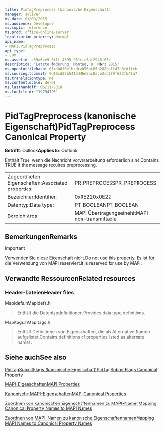 ```yaml
---
title: PidTagPreprocess (kanonische Eigenschaft)
manager: soliver
ms.date: 03/09/2015
ms.audience: Developer
ms.topic: reference
ms.prod: office-online-server
localization_priority: Normal
api_name:
- MAPI.PidTagPreprocess
api_type:
- COM
ms.assetid: c59a6ce9-6b1f-4395-961e-c3af2945f05e
description: 'Letzte �nderung: Montag, 9. M�rz 2015'
ms.openlocfilehash: 61cdb8f0e1bcdcab56bc85a288baff47c8fd1fcb
ms.sourcegitcommit: 9d60cd82b5413446e5bc8ace2cd689f683fb41a7
ms.translationtype: MT
ms.contentlocale: de-DE
ms.lasthandoff: 06/11/2018
ms.locfileid: "19794795"
---
```

# <a name="pidtagpreprocess-canonical-property"></a><span data-ttu-id="13e3e-103">PidTagPreprocess (kanonische Eigenschaft)</span><span class="sxs-lookup"><span data-stu-id="13e3e-103">PidTagPreprocess Canonical Property</span></span>

  
  
<span data-ttu-id="13e3e-104">**Betrifft**: Outlook</span><span class="sxs-lookup"><span data-stu-id="13e3e-104">**Applies to**: Outlook</span></span> 
  
<span data-ttu-id="13e3e-105">Enthält True, wenn die Nachricht vorverarbeitung erforderlich sind.</span><span class="sxs-lookup"><span data-stu-id="13e3e-105">Contains TRUE if the message requires preprocessing.</span></span>
  
|||
|:-----|:-----|
|<span data-ttu-id="13e3e-106">Zugeordneten Eigenschaften:</span><span class="sxs-lookup"><span data-stu-id="13e3e-106">Associated properties:</span></span>  <br/> |<span data-ttu-id="13e3e-107">PR_PREPROCESS</span><span class="sxs-lookup"><span data-stu-id="13e3e-107">PR_PREPROCESS</span></span>  <br/> |
|<span data-ttu-id="13e3e-108">Bezeichner:</span><span class="sxs-lookup"><span data-stu-id="13e3e-108">Identifier:</span></span>  <br/> |<span data-ttu-id="13e3e-109">0x0E22</span><span class="sxs-lookup"><span data-stu-id="13e3e-109">0x0E22</span></span>  <br/> |
|<span data-ttu-id="13e3e-110">Datentyp:</span><span class="sxs-lookup"><span data-stu-id="13e3e-110">Data type:</span></span>  <br/> |<span data-ttu-id="13e3e-111">PT_BOOLEAN</span><span class="sxs-lookup"><span data-stu-id="13e3e-111">PT_BOOLEAN</span></span>  <br/> |
|<span data-ttu-id="13e3e-112">Bereich:</span><span class="sxs-lookup"><span data-stu-id="13e3e-112">Area:</span></span>  <br/> |<span data-ttu-id="13e3e-113">MAPI Übertragungseinehit</span><span class="sxs-lookup"><span data-stu-id="13e3e-113">MAPI non-transmittable</span></span>  <br/> |
   
## <a name="remarks"></a><span data-ttu-id="13e3e-114">Bemerkungen</span><span class="sxs-lookup"><span data-stu-id="13e3e-114">Remarks</span></span>

> [!IMPORTANT]
> <span data-ttu-id="13e3e-115">Verwenden Sie diese Eigenschaft nicht.</span><span class="sxs-lookup"><span data-stu-id="13e3e-115">Do not use this property.</span></span> <span data-ttu-id="13e3e-116">Es ist für die Verwendung von MAPI reserviert.</span><span class="sxs-lookup"><span data-stu-id="13e3e-116">It is reserved for use by MAPI.</span></span> 
  
## <a name="related-resources"></a><span data-ttu-id="13e3e-117">Verwandte Ressourcen</span><span class="sxs-lookup"><span data-stu-id="13e3e-117">Related resources</span></span>

### <a name="header-files"></a><span data-ttu-id="13e3e-118">Header-Dateien</span><span class="sxs-lookup"><span data-stu-id="13e3e-118">Header files</span></span>

<span data-ttu-id="13e3e-119">Mapidefs.h</span><span class="sxs-lookup"><span data-stu-id="13e3e-119">Mapidefs.h</span></span>
  
> <span data-ttu-id="13e3e-120">Enthält die Datentypdefinitionen.</span><span class="sxs-lookup"><span data-stu-id="13e3e-120">Provides data type definitions.</span></span>
    
<span data-ttu-id="13e3e-121">Mapitags.h</span><span class="sxs-lookup"><span data-stu-id="13e3e-121">Mapitags.h</span></span>
  
> <span data-ttu-id="13e3e-122">Enthält Definitionen von Eigenschaften, die als Alternative Namen aufgelistet.</span><span class="sxs-lookup"><span data-stu-id="13e3e-122">Contains definitions of properties listed as alternate names.</span></span>
    
## <a name="see-also"></a><span data-ttu-id="13e3e-123">Siehe auch</span><span class="sxs-lookup"><span data-stu-id="13e3e-123">See also</span></span>



[<span data-ttu-id="13e3e-124">PidTagSubmitFlags (kanonische Eigenschaft)</span><span class="sxs-lookup"><span data-stu-id="13e3e-124">PidTagSubmitFlags Canonical Property</span></span>](pidtagsubmitflags-canonical-property.md)


[<span data-ttu-id="13e3e-125">MAPI-Eigenschaften</span><span class="sxs-lookup"><span data-stu-id="13e3e-125">MAPI Properties</span></span>](mapi-properties.md)
  
[<span data-ttu-id="13e3e-126">Kanonische MAPI-Eigenschaften</span><span class="sxs-lookup"><span data-stu-id="13e3e-126">MAPI Canonical Properties</span></span>](mapi-canonical-properties.md)
  
[<span data-ttu-id="13e3e-127">Zuordnen von kanonischen Eigenschaftennamen zu MAPI-Namen</span><span class="sxs-lookup"><span data-stu-id="13e3e-127">Mapping Canonical Property Names to MAPI Names</span></span>](mapping-canonical-property-names-to-mapi-names.md)
  
[<span data-ttu-id="13e3e-128">Zuordnen von MAPI-Namen zu kanonische Eigenschaftennamen</span><span class="sxs-lookup"><span data-stu-id="13e3e-128">Mapping MAPI Names to Canonical Property Names</span></span>](mapping-mapi-names-to-canonical-property-names.md)


